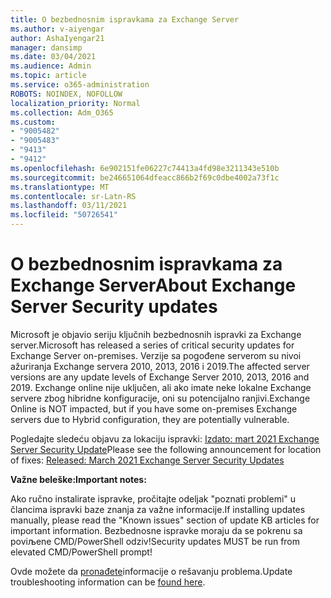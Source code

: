 ```yaml
---
title: O bezbednosnim ispravkama za Exchange Server
ms.author: v-aiyengar
author: AshaIyengar21
manager: dansimp
ms.date: 03/04/2021
ms.audience: Admin
ms.topic: article
ms.service: o365-administration
ROBOTS: NOINDEX, NOFOLLOW
localization_priority: Normal
ms.collection: Adm_O365
ms.custom:
- "9005482"
- "9005483"
- "9413"
- "9412"
ms.openlocfilehash: 6e902151fe06227c74413a4fd98e3211343e510b
ms.sourcegitcommit: be246651064dfeacc866b2f69c0dbe4002a73f1c
ms.translationtype: MT
ms.contentlocale: sr-Latn-RS
ms.lasthandoff: 03/11/2021
ms.locfileid: "50726541"
---
```

# <a name="about-exchange-server-security-updates"></a><span data-ttu-id="1b6dd-102">O bezbednosnim ispravkama za Exchange Server</span><span class="sxs-lookup"><span data-stu-id="1b6dd-102">About Exchange Server Security updates</span></span>

<span data-ttu-id="1b6dd-103">Microsoft je objavio seriju ključnih bezbednosnih ispravki za Exchange server.</span><span class="sxs-lookup"><span data-stu-id="1b6dd-103">Microsoft has released a series of critical security updates for Exchange Server on-premises.</span></span> <span data-ttu-id="1b6dd-104">Verzije sa pogođene serverom su nivoi ažuriranja Exchange servera 2010, 2013, 2016 i 2019.</span><span class="sxs-lookup"><span data-stu-id="1b6dd-104">The affected server versions are any update levels of Exchange Server 2010, 2013, 2016 and 2019.</span></span> <span data-ttu-id="1b6dd-105">Exchange online nije uključen, ali ako imate neke lokalne Exchange servere zbog hibridne konfiguracije, oni su potencijalno ranjivi.</span><span class="sxs-lookup"><span data-stu-id="1b6dd-105">Exchange Online is NOT impacted, but if you have some on-premises Exchange servers due to Hybrid configuration, they are potentially vulnerable.</span></span>

<span data-ttu-id="1b6dd-106">Pogledajte sledeću objavu za lokaciju ispravki: [Izdato: mart 2021 Exchange Server Security Update](https://techcommunity.microsoft.com/t5/exchange-team-blog/released-march-2021-exchange-server-security-updates/ba-p/2175901)</span><span class="sxs-lookup"><span data-stu-id="1b6dd-106">Please see the following announcement for location of fixes: [Released: March 2021 Exchange Server Security Updates](https://techcommunity.microsoft.com/t5/exchange-team-blog/released-march-2021-exchange-server-security-updates/ba-p/2175901)</span></span>

<span data-ttu-id="1b6dd-107">**Važne beleške:**</span><span class="sxs-lookup"><span data-stu-id="1b6dd-107">**Important notes:**</span></span>

<span data-ttu-id="1b6dd-108">Ako ručno instalirate ispravke, pročitajte odeljak "poznati problemi" u člancima ispravki baze znanja za važne informacije.</span><span class="sxs-lookup"><span data-stu-id="1b6dd-108">If installing updates manually, please read the "Known issues" section of update KB articles for important information.</span></span> <span data-ttu-id="1b6dd-109">Bezbednosne ispravke moraju da se pokrenu sa poviљene CMD/PowerShell odziv!</span><span class="sxs-lookup"><span data-stu-id="1b6dd-109">Security updates MUST be run from elevated CMD/PowerShell prompt!</span></span>

<span data-ttu-id="1b6dd-110">Ovde možete da [pronađete](https://aka.ms/exupdatefaq)informacije o rešavanju problema.</span><span class="sxs-lookup"><span data-stu-id="1b6dd-110">Update troubleshooting information can be [found here](https://aka.ms/exupdatefaq).</span></span>
